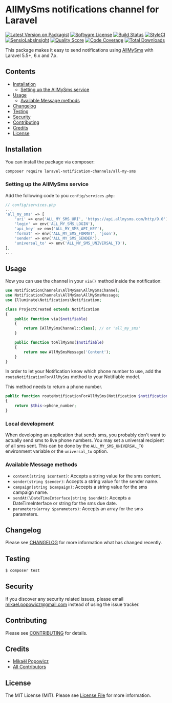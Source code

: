 # AllMySms notifications channel for Laravel

[![Latest Version on Packagist](https://img.shields.io/packagist/v/laravel-notification-channels/all-my-sms.svg?style=flat-square)](https://packagist.org/packages/laravel-notification-channels/all-my-sms)
[![Software License](https://img.shields.io/badge/license-MIT-brightgreen.svg?style=flat-square)](LICENSE.md)
[![Build Status](https://img.shields.io/travis/laravel-notification-channels/all-my-sms/master.svg?style=flat-square)](https://travis-ci.org/laravel-notification-channels/all-my-sms)
[![StyleCI](https://styleci.io/repos/217854455/shield)](https://styleci.io/repos/217854455)
[![SensioLabsInsight](https://img.shields.io/sensiolabs/i/3891e102-689d-402f-9be0-a09ddc5eda61.svg?style=flat-square)](https://insight.sensiolabs.com/projects/3891e102-689d-402f-9be0-a09ddc5eda61)
[![Quality Score](https://img.shields.io/scrutinizer/g/laravel-notification-channels/all-my-sms.svg?style=flat-square)](https://scrutinizer-ci.com/g/laravel-notification-channels/all-my-sms)
[![Code Coverage](https://img.shields.io/scrutinizer/coverage/g/laravel-notification-channels/all-my-sms/master.svg?style=flat-square)](https://scrutinizer-ci.com/g/laravel-notification-channels/all-my-sms/?branch=master)
[![Total Downloads](https://img.shields.io/packagist/dt/laravel-notification-channels/all-my-sms.svg?style=flat-square)](https://packagist.org/packages/laravel-notification-channels/all-my-sms)

This package makes it easy to send notifications using [AllMySms](https://www.allmysms.com/) with Laravel 5.5+, 6.x and 7.x.

## Contents

- [Installation](#installation)
	- [Setting up the AllMySms service](#setting-up-the-AllMySms-service)
- [Usage](#usage)
	- [Available Message methods](#available-message-methods)
- [Changelog](#changelog)
- [Testing](#testing)
- [Security](#security)
- [Contributing](#contributing)
- [Credits](#credits)
- [License](#license)


## Installation

You can install the package via composer:

``` bash
composer require laravel-notification-channels/all-my-sms
```

### Setting up the AllMySms service

Add the following code to you `config/services.php`:

```php
// config/services.php
...
'all_my_sms' => [
    'uri' => env('ALL_MY_SMS_URI', 'https://api.allmysms.com/http/9.0'),
    'login' => env('ALL_MY_SMS_LOGIN'),
    'api_key' => env('ALL_MY_SMS_API_KEY'),
    'format' => env('ALL_MY_SMS_FORMAT', 'json'),
    'sender' => env('ALL_MY_SMS_SENDER'),
    'universal_to' => env('ALL_MY_SMS_UNIVERSAL_TO'),
],
...
```

## Usage

Now you can use the channel in your `via()` method inside the notification:

``` php
use NotificationChannels\AllMySms\AllMySmsChannel;
use NotificationChannels\AllMySms\AllMySmsMessage;
use Illuminate\Notifications\Notification;

class ProjectCreated extends Notification
{
    public function via($notifiable)
    {
        return [AllMySmsChannel::class]; // or 'all_my_sms'
    }

    public function toAllMySms($notifiable)
    {
        return new AllMySmsMessage('Content');
    }
}
```

In order to let your Notification know which phone number to use, add the `routeNotificationForAllMySms` method to your Notifiable model.

This method needs to return a phone number.

```php
public function routeNotificationForAllMySms(Notification $notification)
{
    return $this->phone_number;
}
```

### Local development

When developing an application that sends sms, you probably don't want to actually send sms to live phone numbers. You may set a universal recipient of all sms sent. This can be done by the  `ALL_MY_SMS_UNIVERSAL_TO` environment variable or the `universal_to` option.

### Available Message methods

- `content(string $content)`: Accepts a string value for the sms content.
- `sender(string $sender)`: Accepts a string value for the sender name.
- `campaign(string $campaign)`: Accepts a string value for the sms campaign name.
- `sendAt(\DateTimeInterface|string $sendAt)`: Accepts a DateTimeInterface or string for the sms due date.
- `parameters(array $parameters)`: Accepts an array for the sms parameters.

## Changelog

Please see [CHANGELOG](CHANGELOG.md) for more information what has changed recently.

## Testing

``` bash
$ composer test
```

## Security

If you discover any security related issues, please email mikael.popowicz@gmail.com instead of using the issue tracker.

## Contributing

Please see [CONTRIBUTING](CONTRIBUTING.md) for details.

## Credits

- [Mikaël Popowicz](https://github.com/mikaelpopowicz)
- [All Contributors](../../contributors)

## License

The MIT License (MIT). Please see [License File](LICENSE.md) for more information.
